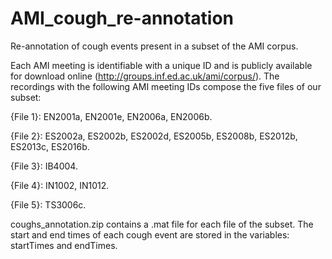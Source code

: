 # AMI_cough_re-annotation


Re-annotation of cough events present in a subset of the AMI corpus.



Each AMI meeting is identifiable with a unique ID and is publicly available for download online (http://groups.inf.ed.ac.uk/ami/corpus/). The recordings with the following AMI meeting IDs compose the five files of our subset: 

{File 1}: EN2001a, EN2001e, EN2006a, EN2006b.

{File 2}: ES2002a, ES2002b, ES2002d, ES2005b, ES2008b, ES2012b, ES2013c, ES2016b.

{File 3}: IB4004.

{File 4}: IN1002, IN1012.

{File 5}: TS3006c.

coughs_annotation.zip contains a .mat file for each file of the subset. The start and end times of each cough event are stored in the variables: startTimes and endTimes.

